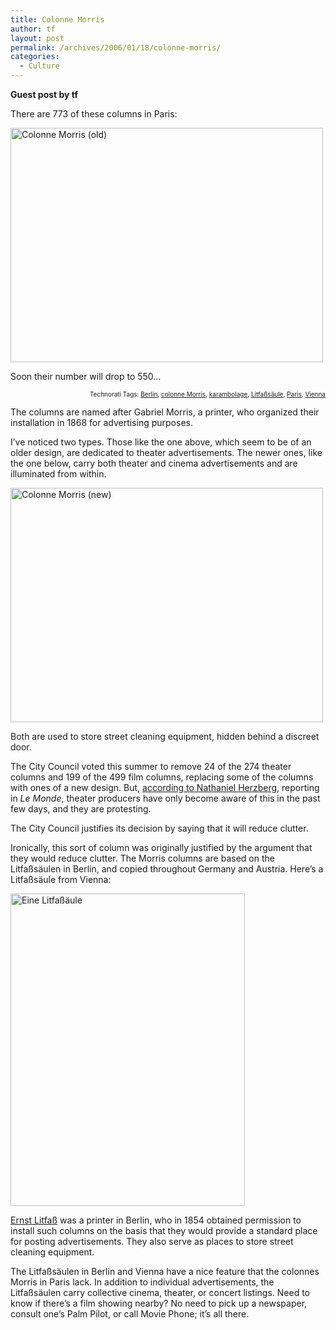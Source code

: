 ```yaml
---
title: Colonne Morris
author: tf
layout: post
permalink: /archives/2006/01/18/colonne-morris/
categories:
  - Culture
---
```

**Guest post by tf**

There are 773 of these columns in Paris:

<a href="http://www.flickr.com/photos/kerim/88370865/" onclick="_gaq.push(['_trackEvent', 'outbound-article', 'http://www.flickr.com/photos/kerim/88370865/', '']);"  title="Photo Sharing"><img src="http://static.flickr.com/9/88370865_c5b959d51d.jpg" width="500" height="375" alt="Colonne Morris (old)" /></a>

Soon their number will drop to 550&#8230;

<!-- technorati tags start -->

<p style="text-align:right;font-size:10px;">
  Technorati Tags: <a href="http://www.technorati.com/tag/Berlin" onclick="_gaq.push(['_trackEvent', 'outbound-article', 'http://www.technorati.com/tag/Berlin', 'Berlin']);"  rel="tag">Berlin</a>, <a href="http://www.technorati.com/tag/colonne Morris" onclick="_gaq.push(['_trackEvent', 'outbound-article', 'http://www.technorati.com/tag/colonne Morris', 'colonne Morris']);"  rel="tag">colonne Morris</a>, <a href="http://www.technorati.com/tag/karambolage" onclick="_gaq.push(['_trackEvent', 'outbound-article', 'http://www.technorati.com/tag/karambolage', 'karambolage']);"  rel="tag">karambolage</a>, <a href="http://www.technorati.com/tag/Litfaßsäule" onclick="_gaq.push(['_trackEvent', 'outbound-article', 'http://www.technorati.com/tag/Litfaßsäule', 'Litfaßsäule']);"  rel="tag">Litfaßsäule</a>, <a href="http://www.technorati.com/tag/Paris" onclick="_gaq.push(['_trackEvent', 'outbound-article', 'http://www.technorati.com/tag/Paris', 'Paris']);"  rel="tag">Paris</a>, <a href="http://www.technorati.com/tag/Vienna" onclick="_gaq.push(['_trackEvent', 'outbound-article', 'http://www.technorati.com/tag/Vienna', 'Vienna']);"  rel="tag">Vienna</a>


<!-- technorati tags end -->

<!--more-->

The columns are named after Gabriel Morris, a printer, who organized their installation in 1868 for advertising purposes.

I&#8217;ve noticed two types. Those like the one above, which seem to be of an older design, are dedicated to theater advertisements. The newer ones, like the one below, carry both theater and cinema advertisements and are illuminated from within.

<a href="http://www.flickr.com/photos/kerim/88370866/" onclick="_gaq.push(['_trackEvent', 'outbound-article', 'http://www.flickr.com/photos/kerim/88370866/', '']);"  title="Photo Sharing"><img src="http://static.flickr.com/40/88370866_40ec077301.jpg" width="500" height="375" alt="Colonne Morris (new)" /></a>

Both are used to store street cleaning equipment, hidden behind a discreet door.

The City Council voted this summer to remove 24 of the 274 theater columns and 199 of the 499 film columns, replacing some of the columns with ones of a new design. But, <a href="http://www.lemonde.fr/web/article/0,1-0,36-731988,0.html" onclick="_gaq.push(['_trackEvent', 'outbound-article', 'http://www.lemonde.fr/web/article/0,1-0,36-731988,0.html', 'according to Nathaniel Herzberg']);" >according to Nathaniel Herzberg</a>, reporting in *Le Monde*, theater producers have only become aware of this in the past few days, and they are protesting.

The City Council justifies its decision by saying that it will reduce clutter.

Ironically, this sort of column was originally justified by the argument that they would reduce clutter. The Morris columns are based on the Litfaßsäulen in Berlin, and copied throughout Germany and Austria. Here&#8217;s a Litfaßsäule from Vienna:

<a href="http://www.flickr.com/photos/kerim/88361014/" onclick="_gaq.push(['_trackEvent', 'outbound-article', 'http://www.flickr.com/photos/kerim/88361014/', '']);"  title="Photo Sharing"><img src="http://static.flickr.com/40/88361014_72f987feba.jpg" width="375" height="500" alt="Eine Litfaßäule" /></a>

<a href="http://en.wikipedia.org/wiki/Ernst_Litfa%C3%9F" onclick="_gaq.push(['_trackEvent', 'outbound-article', 'http://en.wikipedia.org/wiki/Ernst_Litfa%C3%9F', 'Ernst Litfaß']);" >Ernst Litfaß</a> was a printer in Berlin, who in 1854 obtained permission to install such columns on the basis that they would provide a standard place for posting advertisements. They also serve as places to store street cleaning equipment.

The Litfaßsäulen in Berlin and Vienna have a nice feature that the colonnes Morris in Paris lack. In addition to individual advertisements, the Litfaßsäulen carry collective cinema, theater, or concert listings. Need to know if there&#8217;s a film showing nearby? No need to pick up a newspaper, consult one&#8217;s Palm Pilot, or call Movie Phone; it&#8217;s all there.


